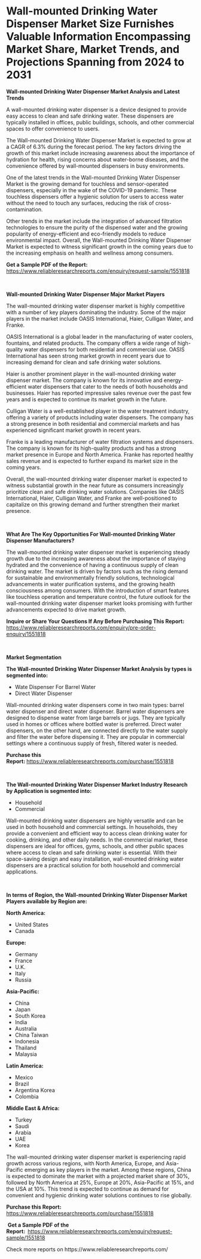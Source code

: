 <p><h1>Wall-mounted Drinking Water Dispenser Market Size Furnishes Valuable Information Encompassing Market Share, Market Trends, and Projections Spanning from 2024 to 2031</h1></p><p><strong>Wall-mounted Drinking Water Dispenser Market Analysis and Latest Trends</strong></p>
<p><p>A wall-mounted drinking water dispenser is a device designed to provide easy access to clean and safe drinking water. These dispensers are typically installed in offices, public buildings, schools, and other commercial spaces to offer convenience to users.</p><p>The Wall-mounted Drinking Water Dispenser Market is expected to grow at a CAGR of 6.3% during the forecast period. The key factors driving the growth of this market include increasing awareness about the importance of hydration for health, rising concerns about water-borne diseases, and the convenience offered by wall-mounted dispensers in busy environments.</p><p>One of the latest trends in the Wall-mounted Drinking Water Dispenser Market is the growing demand for touchless and sensor-operated dispensers, especially in the wake of the COVID-19 pandemic. These touchless dispensers offer a hygienic solution for users to access water without the need to touch any surfaces, reducing the risk of cross-contamination.</p><p>Other trends in the market include the integration of advanced filtration technologies to ensure the purity of the dispensed water and the growing popularity of energy-efficient and eco-friendly models to reduce environmental impact. Overall, the Wall-mounted Drinking Water Dispenser Market is expected to witness significant growth in the coming years due to the increasing emphasis on health and wellness among consumers.</p></p>
<p><strong>Get a Sample PDF of the Report:&nbsp;</strong> <a href="https://www.reliableresearchreports.com/enquiry/request-sample/1551818">https://www.reliableresearchreports.com/enquiry/request-sample/1551818</a></p>
<p>&nbsp;</p>
<p><strong>Wall-mounted Drinking Water Dispenser Major Market Players</strong></p>
<p><p>The wall-mounted drinking water dispenser market is highly competitive with a number of key players dominating the industry. Some of the major players in the market include OASIS International, Haier, Culligan Water, and Franke.</p><p>OASIS International is a global leader in the manufacturing of water coolers, fountains, and related products. The company offers a wide range of high-quality water dispensers for both residential and commercial use. OASIS International has seen strong market growth in recent years due to increasing demand for clean and safe drinking water solutions.</p><p>Haier is another prominent player in the wall-mounted drinking water dispenser market. The company is known for its innovative and energy-efficient water dispensers that cater to the needs of both households and businesses. Haier has reported impressive sales revenue over the past few years and is expected to continue its market growth in the future.</p><p>Culligan Water is a well-established player in the water treatment industry, offering a variety of products including water dispensers. The company has a strong presence in both residential and commercial markets and has experienced significant market growth in recent years.</p><p>Franke is a leading manufacturer of water filtration systems and dispensers. The company is known for its high-quality products and has a strong market presence in Europe and North America. Franke has reported healthy sales revenue and is expected to further expand its market size in the coming years.</p><p>Overall, the wall-mounted drinking water dispenser market is expected to witness substantial growth in the near future as consumers increasingly prioritize clean and safe drinking water solutions. Companies like OASIS International, Haier, Culligan Water, and Franke are well-positioned to capitalize on this growing demand and further strengthen their market presence.</p></p>
<p>&nbsp;</p>
<p><strong>What Are The Key Opportunities For Wall-mounted Drinking Water Dispenser Manufacturers?</strong></p>
<p><p>The wall-mounted drinking water dispenser market is experiencing steady growth due to the increasing awareness about the importance of staying hydrated and the convenience of having a continuous supply of clean drinking water. The market is driven by factors such as the rising demand for sustainable and environmentally friendly solutions, technological advancements in water purification systems, and the growing health consciousness among consumers. With the introduction of smart features like touchless operation and temperature control, the future outlook for the wall-mounted drinking water dispenser market looks promising with further advancements expected to drive market growth.</p></p>
<p><strong>Inquire or Share Your Questions If Any Before Purchasing This Report:</strong> <a href="https://www.reliableresearchreports.com/enquiry/pre-order-enquiry/1551818">https://www.reliableresearchreports.com/enquiry/pre-order-enquiry/1551818</a></p>
<p>&nbsp;</p>
<p><strong>Market Segmentation</strong></p>
<p><strong>The Wall-mounted Drinking Water Dispenser Market Analysis by types is segmented into:</strong></p>
<p><ul><li>Wate Dispenser For Barrel Water</li><li>Direct Water Dispenser</li></ul></p>
<p><p>Wall-mounted drinking water dispensers come in two main types: barrel water dispenser and direct water dispenser. Barrel water dispensers are designed to dispense water from large barrels or jugs. They are typically used in homes or offices where bottled water is preferred. Direct water dispensers, on the other hand, are connected directly to the water supply and filter the water before dispensing it. They are popular in commercial settings where a continuous supply of fresh, filtered water is needed.</p></p>
<p><strong>Purchase this Report:&nbsp;</strong><a href="https://www.reliableresearchreports.com/purchase/1551818">https://www.reliableresearchreports.com/purchase/1551818</a></p>
<p>&nbsp;</p>
<p><strong>The Wall-mounted Drinking Water Dispenser Market Industry Research by Application is segmented into:</strong></p>
<p><ul><li>Household</li><li>Commercial</li></ul></p>
<p><p>Wall-mounted drinking water dispensers are highly versatile and can be used in both household and commercial settings. In households, they provide a convenient and efficient way to access clean drinking water for cooking, drinking, and other daily needs. In the commercial market, these dispensers are ideal for offices, gyms, schools, and other public spaces where access to clean and safe drinking water is essential. With their space-saving design and easy installation, wall-mounted drinking water dispensers are a practical solution for both household and commercial applications.</p></p>
<p>&nbsp;</p>
<p><strong>In terms of Region, the Wall-mounted Drinking Water Dispenser Market Players available by Region are:</strong></p>
<p>
    <p> <strong> North America: </strong>
        <ul>
            <li>United States</li>
            <li>Canada</li>
        </ul>
        </p> 
    <p> <strong> Europe: </strong>
        <ul>
            <li>Germany</li>
            <li>France</li>
            <li>U.K.</li>
            <li>Italy</li>
            <li>Russia</li>
        </ul>
        </p> 
    <p> <strong> Asia-Pacific: </strong>
        <ul>
            <li>China</li>
            <li>Japan</li>
            <li>South Korea</li>
            <li>India</li>
            <li>Australia</li>
            <li>China Taiwan</li>
            <li>Indonesia</li>
            <li>Thailand</li>
            <li>Malaysia</li>
        </ul>
        </p> 
    <p> <strong> Latin America: </strong>
        <ul>
            <li>Mexico</li>
            <li>Brazil</li>
            <li>Argentina Korea</li>
            <li>Colombia</li>
        </ul>
        </p> 
    <p> <strong> Middle East & Africa: </strong>
        <ul>
            <li>Turkey</li>
            <li>Saudi</li>
            <li>Arabia</li>
            <li>UAE</li>
            <li>Korea</li>
        </ul>
    </p>
    </p>
<p><p>The wall-mounted drinking water dispenser market is experiencing rapid growth across various regions, with North America, Europe, and Asia-Pacific emerging as key players in the market. Among these regions, China is expected to dominate the market with a projected market share of 30%, followed by North America at 25%, Europe at 20%, Asia-Pacific at 15%, and the USA at 10%. This trend is expected to continue as demand for convenient and hygienic drinking water solutions continues to rise globally.</p></p>
<p><strong>Purchase this Report: </strong><a href="https://www.reliableresearchreports.com/purchase/1551818">https://www.reliableresearchreports.com/purchase/1551818</a></p>
<p>&nbsp;<strong>Get a Sample PDF of the Report:&nbsp;&nbsp;</strong><a href="https://www.reliableresearchreports.com/enquiry/request-sample/1551818">https://www.reliableresearchreports.com/enquiry/request-sample/1551818</a></p>
<p><strong></strong></p>
<p>Check more reports on https://www.reliableresearchreports.com/</p>